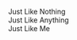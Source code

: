 
Just Like Nothing  
Just Like Anything  
Just Like Me  

<!--
**SoTosorrow/SoTosorrow** is a ✨ _special_ ✨ repository because its `README.md` (this file) appears on your GitHub profile.

Here are some ideas to get you started:

- 🔭 I’m currently working on ...
- 🌱 I’m currently learning ...
- 👯 I’m looking to collaborate on ...
- 🤔 I’m looking for help with ...
- 💬 Ask me about ...
- 📫 How to reach me: ...
- 😄 Pronouns: ...
- ⚡ Fun fact: ...


### 👋👋👋👋👋👋

> First Prize of 2020 RMUT  
> First Prize of 2021 RMUA (As Guidance)  
> Poet  
> Blender fan  
> Computer Graphics lover  
> Fantast  
✨✨✨✨✨✨✨
-->
